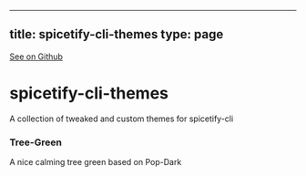 
---
title: spicetify-cli-themes
type: page
---

[See on Github](https://github.com/jakeroggenbuck/spicetify-cli-themes/)

# spicetify-cli-themes

A collection of tweaked and custom themes for spicetify-cli

### Tree-Green
A nice calming tree green based on Pop-Dark
